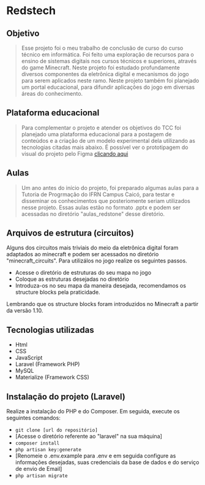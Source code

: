 # Redstech

## Objetivo
>Esse projeto foi o meu trabalho de conclusão de curso do curso técnico em informática.
Foi feito uma exploração de recursos para o ensino de sistemas digitais nos cursos técnicos e superiores, através do game Minecraft. Neste projeto foi estudado profundamente diversos componentes da eletrônica digital e mecanismos do jogo para serem aplicados neste ramo. Neste projeto também foi planejado um portal educacional, para difundir aplicações do jogo em diversas áreas do conhecimento.

## Plataforma educacional
>Para complementar o projeto e atender os objetivos do TCC foi planejado uma plataforma educacional para a postagem de conteúdos e a criação de um modelo experimental dela utilizando as tecnologias citadas mais abaixo. É possível ver o prototipagem do visual do projeto pelo Figma [clicando aqui](https://www.figma.com/file/zJwlP0FkYZicg3GGTm6gNV/redstech)

## Aulas
>Um ano antes do início do projeto, foi preparado algumas aulas para a Tutoria de Progrmação do IFRN Campus Caicó, para testar e disseminar os conhecimentos que posteriomente seriam utilizados nesse projeto. Essas aulas estão no formato .pptx e podem ser acessadas no diretório "aulas_redstone" desse diretório.

## Arquivos de estrutura (circuitos)
Alguns dos circuitos mais triviais do meio da eletrônica digital foram adaptados ao minecraft e podem ser acessados no diretório "minecraft_circuits".
Para utilizálos no jogo realize os seguintes passos.
* Acesse o diretório de estruturas do seu mapa no jogo
* Coloque as estruturas desejadas no diretório
* Introduza-os no seu mapa da maneira desejada, recomendamos os structure blocks pela praticidade.

Lembrando que os structure blocks foram introduzidos no Minecraft a partir da versão 1.10.

## Tecnologias utilizadas
 * Html
 * CSS
 * JavaScript
 * Laravel (Framework PHP)
 * MySQL
 * Materialize (Framework CSS)

 ## Instalação do projeto (Laravel)
 Realize a instalação do PHP e do Composer. Em seguida, execute os seguintes comandos:
 * ``` git clone [url do repositório] ```
 * [Acesse o diretório referente ao "laravel" na sua máquina]
 * ``` composer install ```
 * ``` php artisan key:generate ```
 * [Renomeie o .env.example para .env e em seguida configure as informações desejadas, suas credenciais da base de dados e do serviço de envio de Email]
 * ``` php artisan migrate ```
